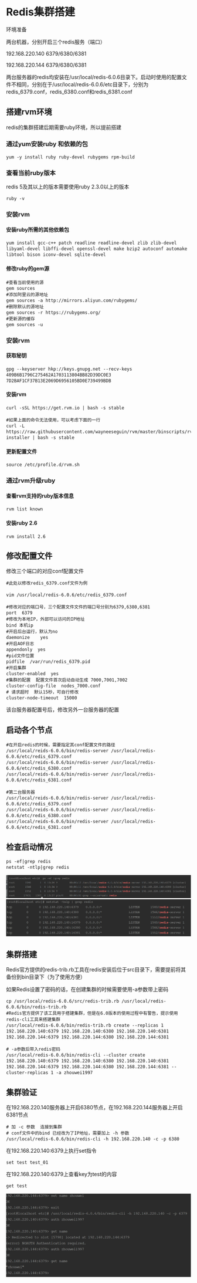 # Redis集群搭建

环境准备

两台机器，分别开启三个redis服务（端口）

192.168.220.140 6379/6380/6381 

192.168.220.144 6379/6380/6381

两台服务器的redis均安装在/usr/local/redis-6.0.6目录下。启动时使用的配置文件不相同，分别在于/usr/local/redis-6.0.6/etc目录下，分别为redis_6379.conf，redis_6380.conf和redis_6381.conf

## 搭建rvm环境
redis的集群搭建后期需要ruby环境，所以提前搭建 

### 通过yum安装ruby 和依赖的包
```shell
yum -y install ruby ruby-devel rubygems rpm-build
```

### 查看当前ruby版本
redis 5及其以上的版本需要使用ruby 2.3.0以上的版本
```shell
ruby -v
```

### 安装rvm
#### 安装ruby所需的其他依赖包
```shell
yum install gcc-c++ patch readline readline-devel zlib zlib-devel libyaml-devel libffi-devel openssl-devel make bzip2 autoconf automake libtool bison iconv-devel sqlite-devel
```

#### 修改ruby的gem源
```shell
#查看当前使用的源
gem sources
#添加阿里云的源地址
gem sources -a http://mirrors.aliyun.com/rubygems/ 
#删除默认的源地址
gem sources -r https://rubygems.org/ 
#更新源的缓存
gem sources -u 
```

### 安装rvm 
#### 获取秘钥
```shell
gpg --keyserver hkp://keys.gnupg.net --recv-keys 409B6B1796C275462A1703113804BB82D39DC0E3 7D2BAF1CF37B13E2069D6956105BD0E739499BDB
```

#### 安装rvm
```shell
curl -sSL https://get.rvm.io | bash -s stable

#如果上面的命令无法使用，可以考虑下面的一行
curl -L https://raw.githubusercontent.com/wayneeseguin/rvm/master/binscripts/rvm-installer | bash -s stable
```

#### 更新配置文件
```shell
source /etc/profile.d/rvm.sh
```

### 通过rvm升级ruby
#### 查看rvm支持的ruby版本信息
```shell
rvm list known
```
#### 安装ruby 2.6
```shell
rvm install 2.6
```

## 修改配置文件
修改三个端口的对应conf配置文件
```shell 
#此处以修改redis_6379.conf文件为例

vim /usr/local/redis-6.0.6/etc/redis_6379.conf

#修改对应的端口号，三个配置文件文件的端口号分别为6379,6380,6381
port  6379  
#修改为本地IP，外部可以访问的IP地址       
bind 本机ip   
#开启后台运行，默认为no
daemonize    yes    
#开启AOF日志
appendonly  yes     
#pid文件位置
pidfile  /var/run/redis_6379.pid  
#开启集群
cluster-enabled  yes   
#集群的配置  配置文件首次启动自动生成 7000,7001,7002        
cluster-config-file  nodes_7000.conf  
# 请求超时  默认15秒，可自行修改
cluster-node-timeout  15000  
```
该台服务器配置号后，修改另外一台服务器的配置

## 启动各个节点
```shell
#在开启redis的时候，需要指定其conf配置文件的路径
/usr/local/reids-6.0.6/bin/redis-server /usr/local/redis-6.0.6/etc/redis_6379.conf
/usr/local/reids-6.0.6/bin/redis-server /usr/local/redis-6.0.6/etc/redis_6380.conf
/usr/local/reids-6.0.6/bin/redis-server /usr/local/redis-6.0.6/etc/redis_6381.conf

#第二台服务器
/usr/local/reids-6.0.6/bin/redis-server /usr/local/redis-6.0.6/etc/redis_6379.conf
/usr/local/reids-6.0.6/bin/redis-server /usr/local/redis-6.0.6/etc/redis_6380.conf
/usr/local/reids-6.0.6/bin/redis-server /usr/local/redis-6.0.6/etc/redis_6381.conf
```

## 检查启动情况
```shell
ps -ef|grep redis
netstat -ntlp|grep redis
```
![avatar](./assets/ps查看启动情况.png) ![avatar](./assets/netstat启动情况.png)

## 集群搭建
Redis官方提供的redis-trib.rb工具在redis安装后位于src目录下，需要提前将其备份到bin目录下（为了使用方便）

如果Redis设置了密码的话，在创建集群的时候需要使用-a参数带上密码
```shell
cp /usr/local/redis-6.0.6/src/redis-trib.rb /usr/local/redis-6.0.6/bin/redis-trib.rb
#Redis官方提供了该工具用于搭建集群，但是在6.0版本的使用过程中有警告，提示使用redis-cli工具来搭建集群
/usr/local/redis-6.0.6/bin/redis-trib.rb create --replicas 1 192.168.220.140:6379 192.168.220.140:6380 192.168.220.140:6381 192.168.220.144:6379 192.168.220.144:6380 192.168.220.144:6381

# -a参数后带入redis密码
/usr/local/redis-6.0.6/bin/redis-cli --cluster create 192.168.220.140:6379 192.168.220.140:6380 192.168.220.140:6381 192.168.220.144:6379 192.168.220.144:6380 192.168.220.144:6381 --cluster-replicas 1 -a zhouwei1997
```

## 集群验证
在192.168.220.140服务器上开启6380节点，在192.168.220.144服务器上开启6381节点
```shell
# 加 -c 参数  连接到集群
# conf文件中的bind 已经改为了IP地址，需要加上 -h 参数
/usr/local/redis-6.0.6/bin/redis-cli -h 192.168.220.140 -c -p 6380
```
在192.168.220.140:6379上执行set指令 
```redis
set test test_01
```
在192.168.220.140:6379上查看key为test的内容 
```redis
get test
```
![avatar](./assets/验证集群.png)

